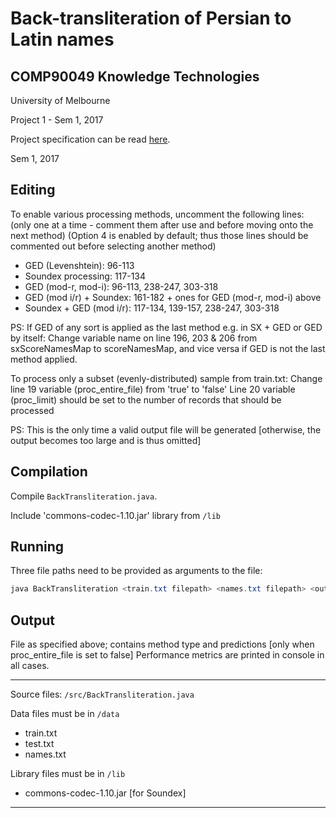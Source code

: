 # Back-transliteration of Persian to Latin names

## COMP90049 Knowledge Technologies

University of Melbourne

Project 1 - Sem 1, 2017

Project specification can be read [here](2017S1-90049P1-spec.pdf).

Sem 1, 2017

## Editing

To enable various processing methods, uncomment the following lines:
(only one at a time - comment them after use and before moving onto the next method)
(Option 4 is enabled by default; thus those lines should be commented out before selecting another method)

- GED (Levenshtein): 96-113
- Soundex processing: 117-134
- GED (mod-r, mod-i): 96-113, 238-247, 303-318
- GED (mod i/r) + Soundex: 161-182 + ones for GED (mod-r, mod-i) above
- Soundex + GED (mod i/r): 117-134, 139-157, 238-247, 303-318

PS: If GED of any sort is applied as the last method e.g. in SX + GED or GED by itself:
Change variable name on line 196, 203 & 206 from sxScoreNamesMap to scoreNamesMap, and vice versa if GED is not the last method applied.

To process only a subset (evenly-distributed) sample from train.txt:
Change line 19 variable (proc_entire_file) from 'true' to 'false'
Line 20 variable (proc_limit) should be set to the number of records that should be processed

PS: This is the only time a valid output file will be generated [otherwise, the output becomes too large and is thus omitted]

## Compilation

Compile `BackTransliteration.java`. 

Include 'commons-codec-1.10.jar' library from `/lib`

## Running

Three file paths need to be provided as arguments to the file:

```java
java BackTransliteration <train.txt filepath> <names.txt filepath> <output filepath>
```

## Output

File as specified above; contains method type and predictions [only when proc_entire_file is set to false]
Performance metrics are printed in console in all cases.

---

Source files: `/src/BackTransliteration.java`

Data files must be in `/data`

- train.txt
- test.txt
- names.txt

Library files must be in `/lib`

- commons-codec-1.10.jar [for Soundex]

---